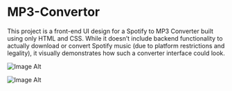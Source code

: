 # MP3-Convertor
This project is a front-end UI design for a Spotify to MP3 Converter built using only HTML and CSS. While it doesn’t include backend functionality to actually download or convert Spotify music (due to platform restrictions and legality), it visually demonstrates how such a converter interface could look.  


 ![Image Alt](image_url)

  ![Image Alt](image_url)

